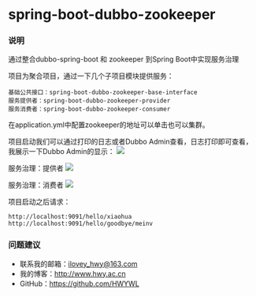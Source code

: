 # spring-boot-dubbo-zookeeper

### 说明
通过整合dubbo-spring-boot 和 zookeeper 到Spring Boot中实现服务治理

项目为聚合项目，通过一下几个子项目模块提供服务：
	
	基础公共接口：spring-boot-dubbo-zookeeper-base-interface
    服务提供者：spring-boot-dubbo-zookeeper-provider
	服务消费者：spring-boot-dubbo-zookeeper-consumer

在application.yml中配置zookeeper的地址可以单击也可以集群。

项目启动我们可以通过打印的日志或者Dubbo Admin查看，日志打印即可查看，我展示一下Dubbo Admin的显示：
![](https://i.imgur.com/WCaVKxU.jpg)

服务治理：提供者
![](https://i.imgur.com/jFB8P56.jpg)

服务治理：消费者
![](https://i.imgur.com/ZFXgkNK.jpg)

项目启动之后请求：
```
http://localhost:9091/hello/xiaohua
http://localhost:9091/hello/goodbye/meinv
```

### 问题建议

- 联系我的邮箱：ilovey_hwy@163.com
- 我的博客：http://www.hwy.ac.cn
- GitHub：https://github.com/HWYWL